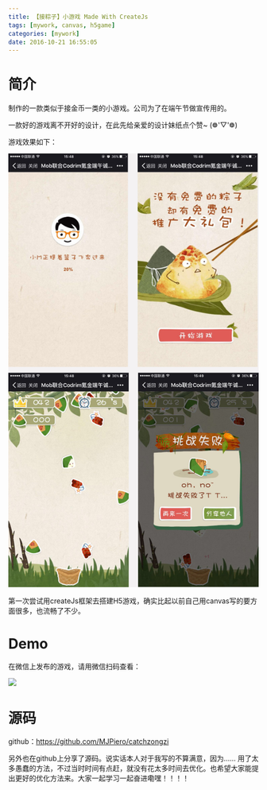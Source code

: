 ```yaml
---
title: 【接粽子】小游戏 Made With CreateJs
tags: [mywork, canvas, h5game]
categories: [mywork]
date: 2016-10-21 16:55:05
---
```


# 简介
制作的一款类似于接金币一类的小游戏。公司为了在端午节做宣传用的。

一款好的游戏离不开好的设计，在此先给亲爱的设计妹纸点个赞~ (❁'▽'❁)

游戏效果如下：

![](/images/808279392447213144-576x1024.jpg)

第一次尝试用createJs框架去搭建H5游戏，确实比起以前自己用canvas写的要方面很多，也流畅了不少。
# Demo
在微信上发布的游戏，请用微信扫码查看：

![](http://pan.baidu.com/share/qrcode?w=150&amp;h=150&amp;url=http://v.mob.com/wechat/catchzongzi/index.php)
# 源码
github：https://github.com/MJPiero/catchzongzi

另外也在github上分享了源码。说实话本人对于我写的不算满意，因为…… 用了太多愚蠢的方法，不过当时时间有点赶，就没有花太多时间去优化。也希望大家能提出更好的优化方法来。大家一起学习一起奋进嘞嘿！！！！